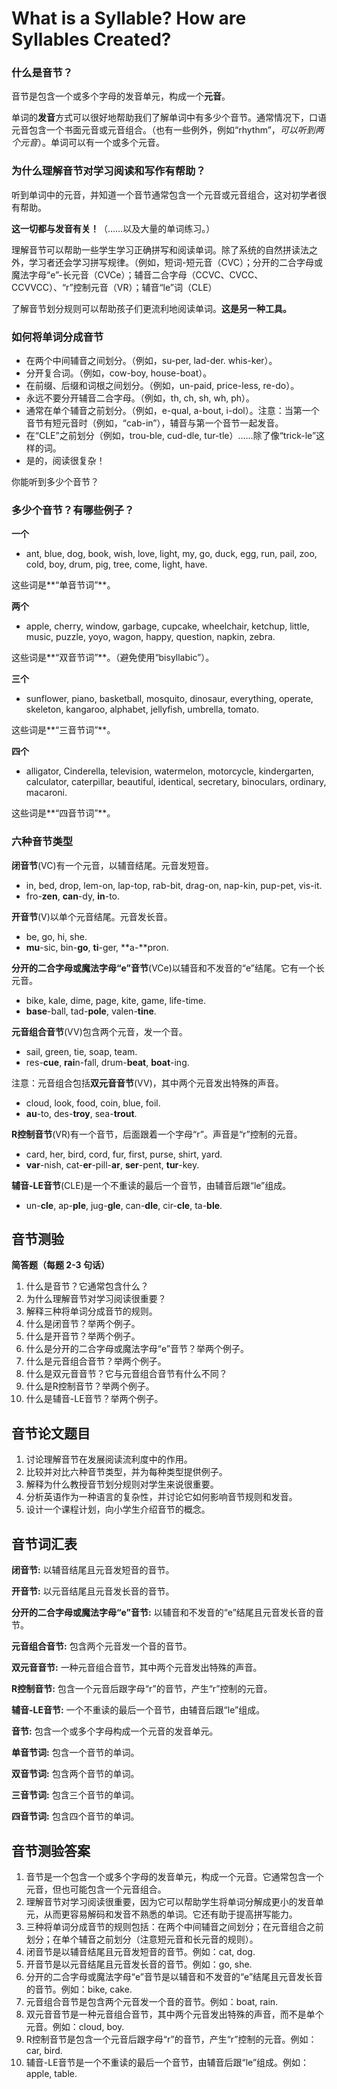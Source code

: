 # What is a Syllable? How are Syllables Created?

### 什么是音节？

音节是包含一个或多个字母的发音单元，构成一个**元音**。

单词的**发音**方式可以很好地帮助我们了解单词中有多少个音节。通常情况下，口语元音包含一个书面元音或元音组合。（也有一些例外，例如“rhythm”，*可以听到两个元音*）。单词可以有一个或多个元音。

### 为什么理解音节对学习阅读和写作有帮助？

听到单词中的元音，并知道一个音节通常包含一个元音或元音组合，这对初学者很有帮助。

**这一切都与发音有关！**（……以及大量的单词练习。）

理解音节可以帮助一些学生学习正确拼写和阅读单词。除了系统的自然拼读法之外，学习者还会学习拼写规律。（例如，短词-短元音（CVC）；分开的二合字母或魔法字母“e”-长元音（CVCe）；辅音二合字母（CCVC、CVCC、CCVVCC）、“r”控制元音（VR）；辅音“le”词（CLE）

了解音节划分规则可以帮助孩子们更流利地阅读单词。**这是另一种工具。**

### 如何将单词分成音节

- 在两个中间辅音之间划分。（例如，su-per, lad-der. whis-ker）。
- 分开复合词。（例如，cow-boy, house-boat）。
- 在前缀、后缀和词根之间划分。（例如，un-paid, price-less, re-do）。
- 永远不要分开辅音二合字母。（例如，th, ch, sh, wh, ph）。
- 通常在单个辅音之前划分。（例如，e-qual, a-bout, i-dol）。注意：当第一个音节有短元音时（例如，“cab-in”），辅音与第一个音节一起发音。
- 在“CLE”之前划分（例如，trou-ble, cud-dle, tur-tle）……除了像“trick-le”这样的词。
- 是的，阅读很复杂！

你能听到多少个音节？

### 多少个音节？有哪些例子？

**一个**

- ant, blue, dog, book, wish, love, light, my, go, duck, egg, run, pail, zoo, cold, boy, drum, pig, tree, come, light, have.

这些词是**“单音节词”**。

**两个**

- apple, cherry, window, garbage, cupcake, wheelchair, ketchup, little, music, puzzle, yoyo, wagon, happy, question, napkin, zebra.

这些词是**“双音节词”**。（避免使用“bisyllabic”）。

**三个**

- sunflower, piano, basketball, mosquito, dinosaur, everything, operate, skeleton, kangaroo, alphabet, jellyfish, umbrella, tomato.

这些词是**“三音节词”**。

**四个**

- alligator, Cinderella, television, watermelon, motorcycle, kindergarten, calculator, caterpillar, beautiful, identical, secretary, binoculars, ordinary, macaroni.

这些词是**“四音节词”**。

### 六种音节类型

**闭音节**(VC)有一个元音，以辅音结尾。元音发短音。

- in, bed, drop, lem-on, lap-top, rab-bit, drag-on, nap-kin, pup-pet, vis-it.
- fro-**zen**, **can**-dy, **in**-to.

**开音节**(V)以单个元音结尾。元音发长音。

- be, go, hi, she.
- **mu**-sic, bin-**go**, **ti**-ger, **a-**pron.

**分开的二合字母或魔法字母“e”音节**(VCe)以辅音和不发音的“e”结尾。它有一个长元音。

- bike, kale, dime, page, kite, game, life-time.
- **base**-ball, tad-**pole**, valen-**tine**.

**元音组合音节**(VV)包含两个元音，发一个音。

- sail, green, tie, soap, team.
- res-**cue**, **rai**n-fall, drum-**beat**, **boat**-ing.

注意：元音组合包括**双元音音节**(VV)，其中两个元音发出特殊的声音。

- cloud, look, food, coin, blue, foil.
- **au**-to, des-**troy**, sea-**trout**.

**R控制音节**(VR)有一个音节，后面跟着一个字母“r”。声音是“r”控制的元音。

- card, her, bird, cord, fur, first, purse, shirt, yard.
- **var**-nish, cat-**er**-pill-**ar**, **ser**-pent, **tur**-key.

**辅音-LE音节**(CLE)是一个不重读的最后一个音节，由辅音后跟“le”组成。

- un-**cle**, ap-**ple**, jug-**gle**, can-**dle**, cir-**cle**, ta-**ble**.

## 音节测验

**简答题（每题 2-3 句话）**

1. 什么是音节？它通常包含什么？
2. 为什么理解音节对学习阅读很重要？
3. 解释三种将单词分成音节的规则。
4. 什么是闭音节？举两个例子。
5. 什么是开音节？举两个例子。
6. 什么是分开的二合字母或魔法字母“e”音节？举两个例子。
7. 什么是元音组合音节？举两个例子。
8. 什么是双元音音节？它与元音组合音节有什么不同？
9. 什么是R控制音节？举两个例子。
10. 什么是辅音-LE音节？举两个例子。

## 音节论文题目

1. 讨论理解音节在发展阅读流利度中的作用。
2. 比较并对比六种音节类型，并为每种类型提供例子。
3. 解释为什么教授音节划分规则对学生来说很重要。
4. 分析英语作为一种语言的复杂性，并讨论它如何影响音节规则和发音。
5. 设计一个课程计划，向小学生介绍音节的概念。

## 音节词汇表

**闭音节:** 以辅音结尾且元音发短音的音节。

**开音节:** 以元音结尾且元音发长音的音节。

**分开的二合字母或魔法字母“e”音节:** 以辅音和不发音的“e”结尾且元音发长音的音节。

**元音组合音节:** 包含两个元音发一个音的音节。

**双元音音节:** 一种元音组合音节，其中两个元音发出特殊的声音。

**R控制音节:** 包含一个元音后跟字母“r”的音节，产生“r”控制的元音。

**辅音-LE音节:** 一个不重读的最后一个音节，由辅音后跟“le”组成。

**音节:** 包含一个或多个字母构成一个元音的发音单元。

**单音节词:** 包含一个音节的单词。

**双音节词:** 包含两个音节的单词。

**三音节词:** 包含三个音节的单词。

**四音节词:** 包含四个音节的单词。

## 音节测验答案

1. 音节是一个包含一个或多个字母的发音单元，构成一个元音。它通常包含一个元音，但也可能包含一个元音组合。
2. 理解音节对学习阅读很重要，因为它可以帮助学生将单词分解成更小的发音单元，从而更容易解码和发音不熟悉的单词。它还有助于提高拼写能力。
3. 三种将单词分成音节的规则包括：在两个中间辅音之间划分；在元音组合之前划分；在单个辅音之前划分（注意短元音和长元音的规则）。
4. 闭音节是以辅音结尾且元音发短音的音节。例如：cat, dog.
5. 开音节是以元音结尾且元音发长音的音节。例如：go, she.
6. 分开的二合字母或魔法字母“e”音节是以辅音和不发音的“e”结尾且元音发长音的音节。例如：bike, cake.
7. 元音组合音节是包含两个元音发一个音的音节。例如：boat, rain.
8. 双元音音节是一种元音组合音节，其中两个元音发出特殊的声音，而不是单个元音。例如：cloud, boy.
9. R控制音节是包含一个元音后跟字母“r”的音节，产生“r”控制的元音。例如：car, bird.
10. 辅音-LE音节是一个不重读的最后一个音节，由辅音后跟“le”组成。例如：apple, table.























[What is a Syllable? How are Syllables Created?]: https://primarilylearning.org/what-are-syllables/









